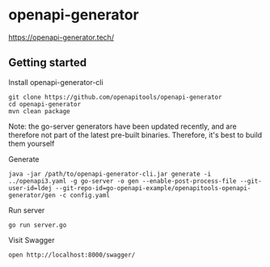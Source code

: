 # openapi-generator

https://openapi-generator.tech/

## Getting started

Install openapi-generator-cli
```shell
git clone https://github.com/openapitools/openapi-generator
cd openapi-generator
mvn clean package
```

Note: the go-server generators have been updated recently, and are therefore not part of the latest pre-built binaries. Therefore, it's best to build them yourself

Generate
```shell
java -jar /path/to/openapi-generator-cli.jar generate -i ../openapi3.yaml -g go-server -o gen --enable-post-process-file --git-user-id=ldej --git-repo-id=go-openapi-example/openapitools-openapi-generator/gen -c config.yaml
```

Run server
```shell
go run server.go
```

Visit Swagger
```shell
open http://localhost:8000/swagger/
```

